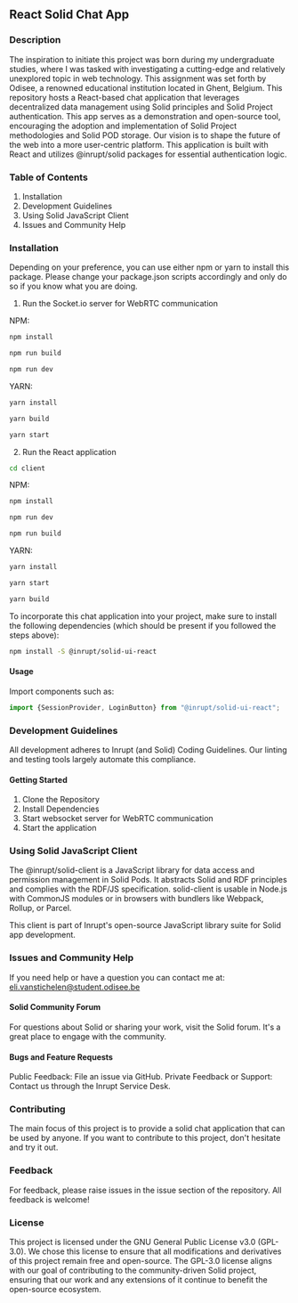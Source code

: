 ## React Solid Chat App

### Description

The inspiration to initiate this project was born during my undergraduate studies, where I was tasked with investigating
a cutting-edge and relatively unexplored topic in web technology. This assignment was set forth by Odisee, a renowned
educational institution located in Ghent, Belgium. This repository hosts a React-based chat application that leverages
decentralized data management using Solid principles
and Solid Project authentication. This app serves as a demonstration and open-source tool, encouraging the adoption and
implementation of Solid Project methodologies and Solid POD storage. Our vision is to shape the future of the web into a
more user-centric platform. This application is built with React and utilizes @inrupt/solid packages for essential
authentication logic.

### Table of Contents

1. Installation
2. Development Guidelines
3. Using Solid JavaScript Client
4. Issues and Community Help

### Installation
Depending on your preference, you can use either npm or yarn to install this package. Please change your package.json scripts accordingly and only do so if you know what you are doing.
1. Run the Socket.io server for WebRTC communication

NPM:
```bash
npm install
```
```bash
npm run build
```
```bash
npm run dev
```
YARN:
```bash
yarn install
```
```bash
yarn build
```
```bash
yarn start
```

2. Run the React application
```bash
cd client
```

NPM:
```bash
npm install
```
```bash
npm run dev
```
```bash
npm run build
```
YARN:
```bash
yarn install
```
```bash
yarn start
```
```bash
yarn build
```

To incorporate this chat application into your project, make sure to install the following dependencies (which should be present if you followed the steps above):
```bash
npm install -S @inrupt/solid-ui-react
```

#### Usage
Import components such as:
```js
import {SessionProvider, LoginButton} from "@inrupt/solid-ui-react";
```

### Development Guidelines

All development adheres to Inrupt (and Solid) Coding Guidelines. Our linting and testing tools largely automate this compliance.

#### Getting Started

1. Clone the Repository
2. Install Dependencies
3. Start websocket server for WebRTC communication
4. Start the application

### Using Solid JavaScript Client

The @inrupt/solid-client is a JavaScript library for data access and permission management in Solid Pods. It abstracts
Solid and RDF principles and complies with the RDF/JS specification. solid-client is usable in Node.js with CommonJS
modules or in browsers with bundlers like Webpack, Rollup, or Parcel.

This client is part of Inrupt's open-source JavaScript library suite for Solid app development.

### Issues and Community Help
If you need help or have a question you can contact me at: eli.vanstichelen@student.odisee.be

#### Solid Community Forum

For questions about Solid or sharing your work, visit the Solid forum. It's a great place to engage with the community.

#### Bugs and Feature Requests

Public Feedback: File an issue via GitHub.
Private Feedback or Support: Contact us through the Inrupt Service Desk.

### Contributing
The main focus of this project is to provide a solid chat application that can be used by anyone. If you want to contribute to this project, don't hesitate and try it out.

### Feedback

For feedback, please raise issues in the issue section of the repository. All feedback is welcome!

### License

This project is licensed under the GNU General Public License v3.0 (GPL-3.0). We chose this license to ensure that all modifications and derivatives of this project remain free and open-source. The GPL-3.0 license aligns with our goal of contributing to the community-driven Solid project, ensuring that our work and any extensions of it continue to benefit the open-source ecosystem.